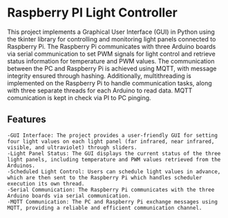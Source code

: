 # Raspberry PI Light Controller

This project implements a Graphical User Interface (GUI) in Python using the tkinter library for controlling and monitoring light panels connected to Raspberry Pi. The Raspberry Pi communicates with three Arduino boards via serial communication to set PWM signals for light control and retrieve status information for temperature and PWM values. The communication between the PC and Raspberry Pi is achieved using MQTT, with message integrity ensured through hashing. Additionally, multithreading is implemented on the Raspberry Pi to handle communication tasks, along with three separate threads for each Arduino to read data. MQTT comunication is kept in check via PI to PC pinging. 

## Features 

    -GUI Interface: The project provides a user-friendly GUI for setting four light values on each light panel (far infrared, near infrared, visible, and ultraviolet) through sliders.
    -Light Panel Status: The GUI displays the current status of the three light panels, including temperature and PWM values retrieved from the Arduinos.
    -Scheduled Light Control: Users can schedule light values in advance, which are then sent to the Raspberry Pi which handles scheduler execution its own thread.
    -Serial Communication: The Raspberry Pi communicates with the three Arduino boards via serial communication.
    -MQTT Communication: The PC and Raspberry Pi exchange messages using MQTT, providing a reliable and efficient communication channel.

